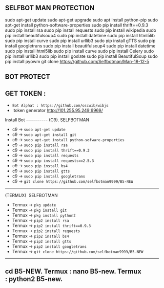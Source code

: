 SELFBOT MAN PROTECTION
----------------------
sudo apt-get update
sudo apt-get upgrade
sudo apt install python-pip
sudo apt-get install python-software-properties
sudo pip install thrift==0.9.3
sudo pip install rsa
sudo pip install requests
sudo pip install wikipedia
sudo pip install beautifulsoup4
sudo pip install datetime
sudo pip install html5lib
sudo pip install curve
sudo pip install urllib3
sudo pip install gTTS
sudo pip install googletrans
sudo pip install beautifulsoup4
sudo pip install datetime
sudo pip install html5lib
sudo pip install curve
sudo pip install Celery
sudo pip install urllib3
sudo pip install goslate
sudo pip install BeautifulSoup
sudo pip install pyowm
git clone https://github.com/Selfbotman/Man-18-12-5

BOT PROTECT
-----------
GET TOKEN :
-----------
- `Bot Alphat : https://github.com/oscwib/wibjs`
-  token generator http://101.255.95.249:6969/

Install Bot
----------- (C9). SELFBOTMAN
- c9 -> `sudo apt-get update`
- c9 -> `sudo apt-get install git`
- c9 -> `sudo apt-get install python-sofware-properties`
- c9 -> `sudo pip install rsa`
- c9 -> `sudo pip install thrift==0.9.3`
- c9 -> `sudo pip install requests`
- c9 -> `sudo pip install requests==2.5.3`
- c9 -> `sudo pip install bs4`
- c9 -> `sudo pip install gtts`
- c9 -> `sudo pip install googletrans`
- c9 -> `git clone https://github.com/selfbotman9999/B5-NEW`

-----------------------------------------------------------
 (TERMUX)  SELFBOTMAN
- Termux -> `pkg update`
- Termux -> `pkg install git`
- Termux -> `pkg install python2`
- Termux -> `pip2 install rsa`
- Termux -> `pip2 install thrift==0.9.3`
- Termux -> `pip2 install requests`
- Termux -> `pip2 install bs4`
- Termux -> `pip2 install gtts`
- Termux -> `pip2 install googletrans`
- Termux -> `git clone https://github.com/selfbotman9999/B5-NEW`
---------------------------------------------------------------

cd B5-NEW.
Termux : nano B5-new.
Termux : python2 B5-new.
---------------------------------------------------------------
